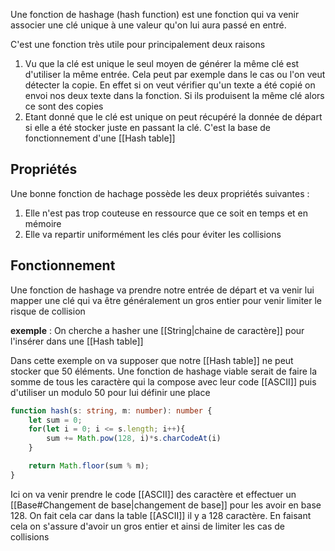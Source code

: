 Une fonction de hashage (hash function) est une fonction qui va venir associer une clé unique à une valeur qu'on lui aura passé en entré. 

C'est une fonction très utile pour principalement deux raisons

1. Vu que la clé est unique le seul moyen de générer la même clé est d'utiliser la même entrée. Cela peut par exemple dans le cas ou l'on veut détecter la copie. En effet si on veut vérifier qu'un texte a été copié on envoi nos deux texte dans la fonction. Si ils produisent la même clé alors ce sont des copies
2. Etant donné que le clé est unique on peut récupéré la donnée de départ si elle a été stocker juste en passant la clé. C'est la base de fonctionnement d'une [[Hash table]]

## Propriétés

Une bonne fonction de hachage possède les deux propriétés suivantes :

1. Elle n'est pas trop couteuse en ressource que ce soit en temps et en mémoire
2. Elle va repartir uniformément les clés pour éviter les collisions

## Fonctionnement

Une fonction de hashage va prendre notre entrée de départ et va venir lui mapper une clé qui va être généralement un gros entier pour venir limiter le risque de collision

**exemple** : On cherche a hasher une [[String|chaine de caractère]] pour l'insérer dans une [[Hash table]]

Dans cette exemple on va supposer que notre [[Hash table]] ne peut stocker que 50 éléments. Une fonction de hashage viable serait de faire la somme de tous les caractère qui la compose avec leur code [[ASCII]] puis d'utiliser un modulo 50 pour lui définir une place

```ts
function hash(s: string, m: number): number {
    let sum = 0;
    for(let i = 0; i <= s.length; i++){
        sum += Math.pow(128, i)*s.charCodeAt(i)
    }

    return Math.floor(sum % m);
}
```

Ici on va venir prendre le code [[ASCII]] des caractère et effectuer un [[Base#Changement de base|changement de base]] pour les avoir en base 128. On fait cela car dans la table [[ASCII]] il y a 128 caractère. En faisant cela on s'assure d'avoir un gros entier et ainsi de limiter les cas de collisions